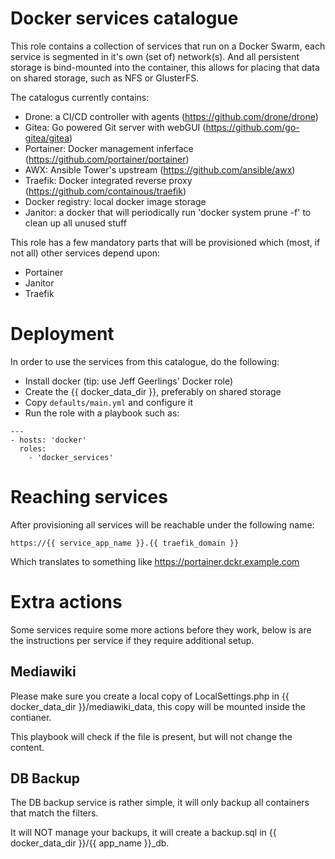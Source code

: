 # Docker services catalogue
This role contains a collection of services that run on a Docker Swarm, each service is segmented in it's own (set of) network(s). And all persistent storage is bind-mounted into the container, this allows for placing that data on shared storage, such as NFS or GlusterFS.

The catalogus currently contains:

* Drone: a CI/CD controller with agents (https://github.com/drone/drone)
* Gitea: Go powered Git server with webGUI (https://github.com/go-gitea/gitea)
* Portainer: Docker management inferface (https://github.com/portainer/portainer)
* AWX: Ansible Tower's upstream (https://github.com/ansible/awx)
* Traefik: Docker integrated reverse proxy (https://github.com/containous/traefik)
* Docker registry: local docker image storage
* Janitor: a docker that will periodically run 'docker system prune -f' to clean up all unused stuff

This role has a few mandatory parts that will be provisioned which (most, if not all) other services depend upon:

* Portainer
* Janitor
* Traefik

# Deployment
In order to use the services from this catalogue, do the following:

* Install docker (tip: use Jeff Geerlings' Docker role)
* Create the {{ docker_data_dir }}, preferably on shared storage
* Copy ``` defaults/main.yml ``` and configure it
* Run the role with a playbook such as:

```
---
- hosts: 'docker'
  roles:
    - 'docker_services'
```

# Reaching services
After provisioning all services will be reachable under the following name:

```
https://{{ service_app_name }}.{{ traefik_domain }}
```

Which translates to something like https://portainer.dckr.example.com

# Extra actions
Some services require some more actions before they work, below is are the instructions per service if they require additional setup.

## Mediawiki
Please make sure you create a local copy of LocalSettings.php in {{ docker_data_dir }}/mediawiki_data, this copy will be mounted inside the contianer.

This playbook will check if the file is present, but will not change the content.

## DB Backup
The DB backup service is rather simple, it will only backup all containers that match the filters.

It will NOT manage your backups, it will create a backup.sql in {{ docker_data_dir }}/{{ app_name }}_db.
